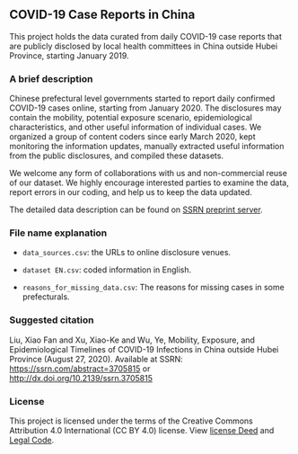 ## COVID-19 Case Reports in China

This project holds the data curated from daily COVID-19 case reports that are publicly disclosed by local health committees in China outside Hubei Province, starting January 2019.

### A brief description

Chinese prefectural level governments started to report daily confirmed COVID-19 cases online, starting from January 2020. The disclosures may contain the mobility, potential exposure scenario, epidemiological characteristics, and other useful information of individual cases. We organized a group of content coders since early March 2020, kept monitoring the information updates, manually extracted useful information from the public disclosures, and compiled these datasets.

We welcome any form of collaborations with us and non-commercial reuse of our dataset. We highly encourage interested parties to examine the data, report errors in our coding, and help us to keep the data updated.

The detailed data description can be found on [SSRN preprint server](https://dx.doi.org/10.2139/ssrn.3705815).

### File name explanation

* `data_sources.csv`: the URLs to online disclosure venues.

* `dataset EN.csv`: coded information in English.

* `reasons_for_missing_data.csv`: The reasons for missing cases in some prefecturals.

### Suggested citation
Liu, Xiao Fan and Xu, Xiao-Ke and Wu, Ye, Mobility, Exposure, and Epidemiological Timelines of COVID-19 Infections in China outside Hubei Province (August 27, 2020). Available at SSRN: https://ssrn.com/abstract=3705815 or http://dx.doi.org/10.2139/ssrn.3705815 

### License
This project is licensed under the terms of the Creative Commons Attribution 4.0 International (CC BY 4.0) license. View [license Deed](https://creativecommons.org/licenses/by/4.0/deed.en) and [Legal Code](https://creativecommons.org/licenses/by/4.0/legalcode).
